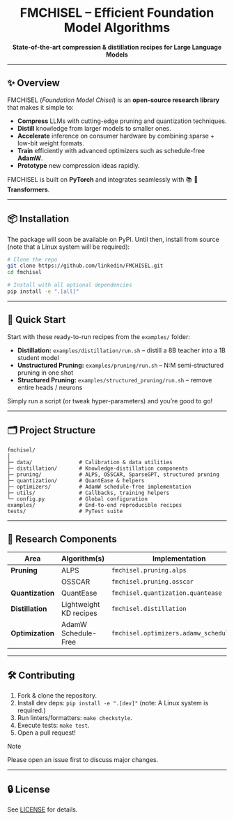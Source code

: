 <!-- PROJECT TITLE & BADGES -->
<h1 align="center">FMCHISEL – Efficient Foundation Model Algorithms</h1>

<p align="center">
  <b>State-of-the-art compression & distillation recipes for Large Language Models</b><br/>
</p>

---

## ✨ Overview

FMCHISEL (_Foundation&nbsp;Model&nbsp;Chisel_) is an **open-source research library** that makes it simple to:

* **Compress** LLMs with cutting-edge pruning and quantization techniques.
* **Distill** knowledge from larger models to smaller ones.
* **Accelerate** inference on consumer hardware by combining sparse + low-bit weight formats.
* **Train** efficiently with advanced optimizers such as schedule-free **AdamW**.
* **Prototype** new compression ideas rapidly.

FMCHISEL is built on **PyTorch** and integrates seamlessly with 📚 **🤗 Transformers**.

---

## 📦 Installation

The package will soon be available on PyPI. Until then, install from source (note that a Linux system will be required):

```bash
# Clone the repo
git clone https://github.com/linkedin/FMCHISEL.git
cd fmchisel

# Install with all optional dependencies
pip install -e ".[all]"
```

---

## 🚀 Quick Start

Start with these ready-to-run recipes from the `examples/` folder:

* **Distillation:** `examples/distillation/run.sh` – distill a 8B teacher into a 1B student model
* **Unstructured Pruning:** `examples/pruning/run.sh` – N:M semi-structured pruning in one shot  
* **Structured Pruning:** `examples/structured_pruning/run.sh` – remove entire heads / neurons  

Simply run a script (or tweak hyper-parameters) and you’re good to go!

---

## 🗂️ Project Structure

```
fmchisel/
│
├─ data/               # Calibration & data utilities
├─ distillation/       # Knowledge-distillation components
├─ pruning/            # ALPS, OSSCAR, SparseGPT, structured pruning
├─ quantization/       # QuantEase & helpers
├─ optimizers/         # AdamW schedule-free implementation
├─ utils/              # Callbacks, training helpers
└─ config.py           # Global configuration
examples/              # End-to-end reproducible recipes
tests/                 # PyTest suite
```

---

## 🧪 Research Components

| Area            | Algorithm(s) | Implementation |
|-----------------|-------------------|----------------|
| **Pruning**     | ALPS | `fmchisel.pruning.alps` |
|                 | OSSCAR | `fmchisel.pruning.osscar` |
| **Quantization**| QuantEase | `fmchisel.quantization.quantease` |
| **Distillation**| Lightweight KD recipes | `fmchisel.distillation` |
| **Optimization**| AdamW Schedule-Free | `fmchisel.optimizers.adamw_schedulefree` |

---

## 🛠️ Contributing

1. Fork & clone the repository.  
2. Install dev deps: `pip install -e ".[dev]"`  (note: A Linux system is required.)
3. Run linters/formatters: `make checkstyle`.  
4. Execute tests: `make test`.  
5. Open a pull request!

> [!NOTE]
> Please open an issue first to discuss major changes.

---

## 🔒 License

See [LICENSE](LICENSE) for details.
